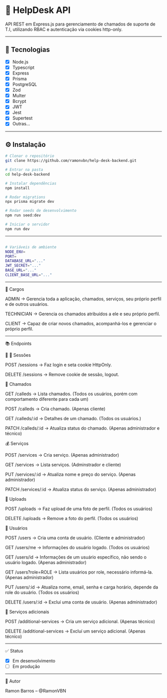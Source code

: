 # 📌 HelpDesk API

API REST em Express.js para gerenciamento de chamados de suporte de T.I, utilizando RBAC e autenticação via cookies http-only.

---

## 🚀 Tecnologias

- [x] Node.js
- [X] Typescript
- [x] Express  
- [x] Prisma  
- [x] PostgreSQL
- [X] Zod
- [X] Multer
- [X] Bcrypt
- [X] JWT
- [X] Jest
- [X] Supertest
- [x] Outras...

---

## ⚙️ Instalação

```bash
# Clonar o repositório
git clone https://github.com/ramonvbn/help-desk-backend.git

# Entrar na pasta
cd help-desk-backend

# Instalar dependências
npm install

# Rodar migrations
npx prisma migrate dev

# Rodar seeds de desenvolvimento
npm run seed:dev

# Iniciar o servidor
npm run dev

```
---

```bash

# Variáveis de ambiente
NODE_ENV=
PORT=
DATABASE_URL="..."
JWT_SECRET="..."
BASE_URL="..."
CLIENT_BASE_URL="..."

```
---

🪪 Cargos

ADMIN → Gerencia toda a aplicação, chamados, serviços, seu próprio perfil e de outros usuários.

TECHNICIAN → Gerencia os chamados atribuídos a ele e seu próprio perfil.

CLIENT → Capaz de criar novos chamados, acompanhá-los e gerenciar o próprio perfil. 

---

📚 Endpoints

🔐 🔑 Sessões

POST /sessions → Faz login e seta cookie HttpOnly.

DELETE /sessions → Remove cookie de sessão, logout.


🎫 Chamados

GET /calleds → Lista chamados. (Todos os usuários, porém com comportamento diferente para cada um)

POST /calleds → Cria chamado. (Apenas cliente)

GET /calleds/:id → Detalhes de um chamado. (Todos os usuários.)

PATCH /calleds/:id → Atualiza status do chamado. (Apenas administrador e técnico)


💰 Serviços

POST /services → Cria serviço. (Apenas administrador)

GET /services → Lista serviços. (Adminstrador e cliente)

PUT /services/:id → Atualiza nome e preço do serviço. (Apenas administrador)

PATCH /services/:id → Atualiza status do serviço. (Apenas administrador)


🤳 Uploads

POST /uploads → Faz upload de uma foto de perfil. (Todos os usuários)

DELETE /uploads → Remove a foto do perfil. (Todos os usuários)


🫏 Usuários

POST /users → Cria uma conta de usuário. (Cliente e administrador)

GET /users/me → Informações do usuário logado. (Todos os usuários)

GET /users/id → Informações de um usuário específico, não sendo o usuário logado. (Apenas administrador)

GET /users?role=ROLE → Lista usuários por role, necessário informá-la. (Apenas administrador)

PUT /users/:id → Atualiza nome, email, senha e carga horário, depende da role do usuário. (Todos os usuários)

DELETE /users/:id → Excluí uma conta de usuário. (Apenas administrador)


💸 Serviços adicionais

POST /additional-services → Cria um serviço adicional.  (Apenas técnico)

DELETE /additional-services → Excluí um serviço adicional. (Apenas técnico)

---

✅ Status

- [X] Em desenvolvimento
- [ ] Em produção

---

🗿 Autor

Ramon Barros – @RamonVBN


